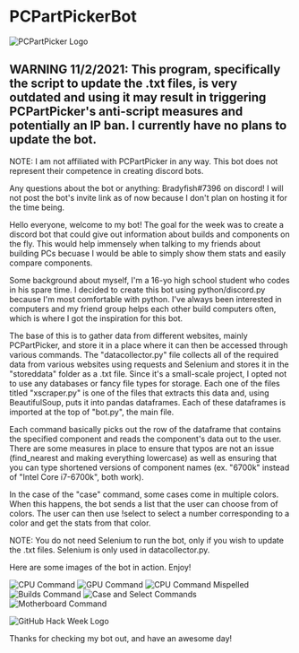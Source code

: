 # PCPartPickerBot
![PCPartPicker Logo](http://u.cubeupload.com/bradyfish/PCPartPickerLogo.png)

## WARNING 11/2/2021: This program, specifically the script to update the .txt files, is very outdated and using it may result in triggering PCPartPicker's anti-script measures and potentially an IP ban. I currently have no plans to update the bot.

NOTE: I am not affiliated with PCPartPicker in any way. This bot does not represent their competence in creating discord bots.

Any questions about the bot or anything: Bradyfish#7396 on discord!
I will not post the bot's invite link as of now because I don't plan on hosting it for the time being.

Hello everyone, welcome to my bot! The goal for the week was to create a discord bot that could give out information about builds and components on the fly. This would help immensely when talking to my friends about building PCs becuase I would be able to simply show them stats and easily compare components.

Some background about myself, I'm a 16-yo high school student who codes in his spare time. I decided to create this bot using python/discord.py because I'm most comfortable with python. I've always been interested in computers and my friend group helps each other build computers often, which is where I got the inspiration for this bot.

The base of this is to gather data from different websites, mainly PCPartPicker, and store it in a place where it can then be accessed through various commands.
The "datacollector.py" file collects all of the required data from various websites using requests and Selenium and stores it in the "storeddata" folder as a .txt file. Since it's a small-scale project, I opted not to use any databases or fancy file types for storage.
Each one of the files titled "xscraper.py" is one of the files that extracts this data and, using BeautifulSoup, puts it into pandas dataframes. Each of these dataframes is imported at the top of "bot.py", the main file.

Each command basically picks out the row of the dataframe that contains the specified component and reads the component's data out to the user. There are some measures in place to ensure that typos are not an issue (find_nearest and making everything lowercase) as well as ensuring that you can type shortened versions of component names (ex. "6700k" instead of "Intel Core i7-6700k", both work).

In the case of the "case" command, some cases come in multiple colors. When this happens, the bot sends a list that the user can choose from of colors. The user can then use !select to select a number corresponding to a color and get the stats from that color.

NOTE: You do not need Selenium to run the bot, only if you wish to update the .txt files. Selenium is only used in datacollector.py.

Here are some images of the bot in action. Enjoy!

![CPU Command](http://u.cubeupload.com/bradyfish/9008ae7d1934077b7233.png)
![GPU Command](http://u.cubeupload.com/bradyfish/4311573a9e4488eee02b.png)
![CPU Command Mispelled](http://u.cubeupload.com/bradyfish/af2fc9e5f0fd44dcfc8e.png)
![Builds Command](http://u.cubeupload.com/bradyfish/bb471017ad1edf358d12.png)
![Case and Select Commands](http://u.cubeupload.com/bradyfish/3a673c1647cef615cf14.png)
![Motherboard Command](http://u.cubeupload.com/bradyfish/756f9274909bbb4540a2.png)

![GitHub Hack Week Logo](https://u.cubeupload.com/bradyfish/hackbadgeblack.png)

Thanks for checking my bot out, and have an awesome day!

